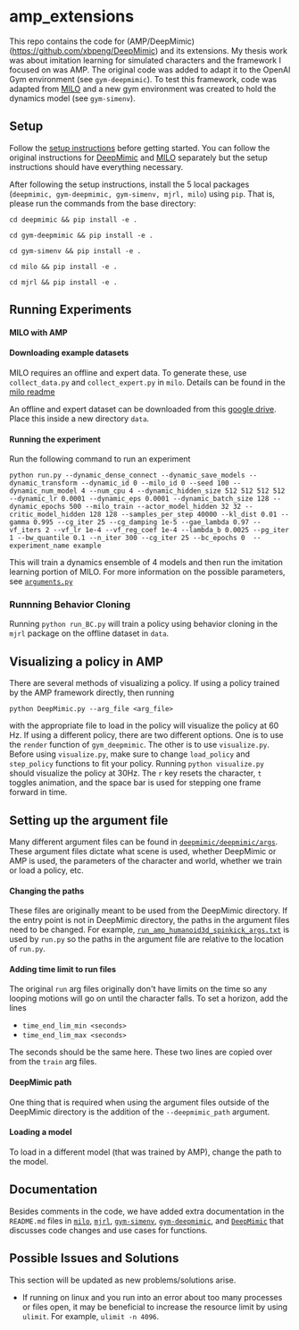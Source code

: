 # amp_extensions
This repo contains the code for (AMP/DeepMimic)(https://github.com/xbpeng/DeepMimic) and its extensions. My thesis work was about imitation learning for simulated characters and the framework I focused on was AMP. The original code was added to adapt it to the OpenAI Gym environment (see ```gym-deepmimic```). To test this framework, code was adapted from [MILO](https://github.com/jdchang1/milo) and a new gym environment was created to hold the dynamics model (see ```gym-simenv```). 

## Setup
Follow the [setup instructions](setup.md) before getting started. You can follow the original instructions for [DeepMimic](https://github.com/xbpeng/DeepMimic) and [MILO](https://github.com/jdchang1/milo) separately but the setup instructions should have everything necessary. 

After following the setup instructions, install the 5 local packages (```deepmimic, gym-deepmimic, gym-simenv, mjrl, milo```) using ```pip```. That is, please run the commands from the base directory:

`cd deepmimic && pip install -e .`

`cd gym-deepmimic && pip install -e .`

`cd gym-simenv && pip install -e .`

`cd milo && pip install -e .`

`cd mjrl && pip install -e .`



## Running Experiments
#### MILO with AMP
#### Downloading example datasets
MILO requires an offline and expert data. To generate these, use ```collect_data.py``` and ```collect_expert.py``` in ```milo```. Details can be found in the [milo readme](milo/README.md)

An offline and expert dataset can be downloaded from this [google drive](https://drive.google.com/drive/folders/14kz7eBiitF-ddvduElgPbI1sDtAE7t4d?usp=sharing). 
Place this inside a new directory ```data```. 

#### Running the experiment
Run the following command to run an experiment 

```python run.py --dynamic_dense_connect --dynamic_save_models --dynamic_transform --dynamic_id 0 --milo_id 0 --seed 100 --dynamic_num_model 4 --num_cpu 4 --dynamic_hidden_size 512 512 512 512 --dynamic_lr 0.0001 --dynamic_eps 0.0001 --dynamic_batch_size 128 --dynamic_epochs 500 --milo_train --actor_model_hidden 32 32 --critic_model_hidden 128 128 --samples_per_step 40000 --kl_dist 0.01 --gamma 0.995 --cg_iter 25 --cg_damping 1e-5 --gae_lambda 0.97 --vf_iters 2 --vf_lr 1e-4 --vf_reg_coef 1e-4 --lambda_b 0.0025 --pg_iter 1 --bw_quantile 0.1 --n_iter 300 --cg_iter 25 --bc_epochs 0  --experiment_name example```

This will train a dynamics ensemble of 4 models and then run the imitation learning portion of MILO. For more information on the possible parameters, see [```arguments.py```](milo/milo/arguments.py)

### Runnning Behavior Cloning
Running ```python run_BC.py``` will train a policy using behavior cloning in the ```mjrl``` package on the offline dataset in ```data```.

## Visualizing a policy in AMP
There are several methods of visualizing a policy. If using a policy trained by the AMP framework directly, then running 

```python DeepMimic.py --arg_file <arg_file>``` 

with the appropriate file to load in the policy will visualize the policy at 60 Hz. If using a different policy, there are two different options. One is to use the ```render``` function of ```gym_deepmimic```. The other is to use ```visualize.py```. Before using `visualize.py`, make sure to change ```load_policy``` and ```step_policy``` functions to fit your policy. Running ```python visualize.py``` should visualize the policy at 30Hz. The ```r``` key resets the character, ```t``` toggles animation, and the space bar is used for stepping one frame forward in time.

## Setting up the argument file 
Many different argument files can be found in [```deepmimic/deepmimic/args```](deepmimic/deepmimic/args). These argument files dictate what scene is used, whether DeepMimic or AMP is used, the parameters of the character and world, whether we train or load a policy, etc. 
#### Changing the paths
These files are originally meant to be used from the DeepMimic directory. If the entry point is not in DeepMimic directory, the paths in the argument files need to be changed. For example, [```run_amp_humanoid3d_spinkick_args.txt```](run_amp_humanoid3d_spinkick_args.txt) is used by ```run.py``` so the paths in the argument file are relative to the location of ```run.py```. 

#### Adding time limit to run files
The original ```run``` arg files originally don't have limits on the time so any looping motions will go on until the character falls. To set a horizon, add the lines 
- ```time_end_lim_min <seconds>```
- ```time_end_lim_max <seconds>```


The seconds should be the same here. These two lines are copied over from the ```train``` arg files. 


#### DeepMimic path 
One thing that is required when using the argument files outside of the DeepMimic directory is the addition of the ```--deepmimic_path``` argument. 

#### Loading a model
To load in a different model (that was trained by AMP), change the path to the model. 

## Documentation
Besides comments in the code, we have added extra documentation in the ```README.md``` files in [`milo`](milo/README.md), [`mjrl`](mjrl/README.md), [`gym-simenv`](gym-simenv/README.md), [`gym-deepmimic`](gym-deepmimic/README.md), and [`DeepMimic`](deepmimic/README.md)
that discusses code changes and use cases for functions. 

## Possible Issues and Solutions
This section will be updated as new problems/solutions arise. 
 - If running on linux and you run into an error about too many processes or files open, it may be beneficial to increase the resource limit by using `ulimit`. For example, `ulimit -n 4096`. 
